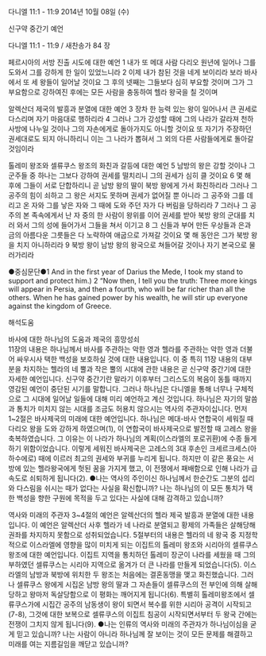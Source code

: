 다니엘 11:1 - 11:9 
2014년 10월 08일 (수)

신구약 중간기 예언



다니엘 11:1 - 11:9 / 새찬송가 84 장


페르시아의 서방 진출 시도에 대한 예언
1 내가 또 메대 사람 다리오 원년에 일어나 그를 도와서 그를 강하게 한 일이 있었느니라 2 이제 내가 참된 것을 네게 보이리라 보라 바사에서 또 세 왕들이 일어날 것이요 그 후의 넷째는 그들보다 심히 부요할 것이며 그가 그 부요함으로 강하여진 후에는 모든 사람을 충동하여 헬라 왕국을 칠 것이며

알렉산더 제국의 발흥과 분열에 대한 예언
3 장차 한 능력 있는 왕이 일어나서 큰 권세로 다스리며 자기 마음대로 행하리라 4 그러나 그가 강성할 때에 그의 나라가 갈라져 천하 사방에 나누일 것이나 그의 자손에게로 돌아가지도 아니할 것이요 또 자기가 주장하던 권세대로도 되지 아니하리니 이는 그 나라가 뽑혀서 그 외의 다른 사람들에게로 돌아갈 것임이라

톨레미 왕조와 셀류쿠스 왕조의 화친과 갈등에 대한 예언
5 남방의 왕은 강할 것이나 그 군주들 중 하나는 그보다 강하여 권세를 떨치리니 그의 권세가 심히 클 것이요 6 몇 해 후에 그들이 서로 단합하리니 곧 남방 왕의 딸이 북방 왕에게 가서 화친하리라 그러나 그 공주의 힘이 쇠하고 그 왕은 서지도 못하며 권세가 없어질 뿐 아니라 그 공주와 그를 데리고 온 자와 그를 낳은 자와 그 때에 도와 주던 자가 다 버림을 당하리라 7 그러나 그 공주의 본 족속에게서 난 자 중의 한 사람이 왕위를 이어 권세를 받아 북방 왕의 군대를 치러 와서 그의 성에 들어가서 그들을 쳐서 이기고 8 그 신들과 부어 만든 우상들과 은과 금의 아름다운 그릇들은 다 노략하여 애굽으로 가져갈 것이요 몇 해 동안은 그가 북방 왕을 치지 아니하리라 9 북방 왕이 남방 왕의 왕국으로 쳐들어갈 것이나 자기 본국으로 물러가리라


●중심문단●1 And in the first year of Darius the Mede, I took my stand to support and protect him.) 2 “Now then, I tell you the truth: Three more kings will appear in Persia, and then a fourth, who will be far richer than all the others. When he has gained power by his wealth, he will stir up everyone against the kingdom of Greece.

해석도움





바사에 대한 하나님의 도움과 제국의 흥망성쇠  
11장의 내용은 하나님께서 바사를 주관하는 악한 영과 헬라를 주관하는 악한 영과 더불어 싸우시사 택한 백성을 보호하실 것에 대한 내용입니다. 이 중 특히 11장 내용의 대부분을 차지하는 헬라의 네 뿔과 작은 뿔의 시대에 관한 내용은 곧 신구약 중간기에 대한 자세한 예언입니다. 신구약 중간기란 말라기 이후부터 그리스도의 복음이 동틀 때까지 영감된 예언이 중단된 시기를 말합니다. 그러나 하나님은 다니엘을 통해 너무나 구체적으로 그 시대에 일어날 일들에 대해 미리 예언하고 계신 것입니다. 하나님은 자기의 말씀과 통치가 미치지 않는 시대를 조금도 허용치 않으시는 역사의 주관자이십니다. 먼저 1~2절은 바사제국의 미래에 대한 예언입니다. 하나님은 메대-바사 연합국이 세워질 때 다리오 왕을 도와 강하게 하였으며(1), 이 연합국이 바사제국으로 발전할 때 고레스 왕을 축복하였습니다. 그 이유는 이 나라가 하나님의 계획(이스라엘의 포로귀환)에 수종 들게 하기 위함이었습니다. 이렇게 세워진 바사제국은 고레스의 3대 후손인 크세르크세스(아하수에로) 때에 이르러 최고의 권세와 부귀를 누리게 됩니다. 하지만 이 같은 풍요는 서방에 있는 헬라왕국에게 헛된 꿈을 가지게 했고, 이 전쟁에서 패배함으로 인해 나라가 급속도로 쇠퇴하게 됩니다(2). 
●나는 역사의 주인이신 하나님께서 한순간도 그분의 섭리와 다스림을 쉬시는 때가 없다는 사실을 확신합니까? 나는 하나님의 이 모든 통치가 택한 백성을 향한 구원에 목적을 두고 있다는 사실에 대해 감격하고 있습니까?

역사와 미래의 주관자
3~4절의 예언은 알렉산더의 헬라 제국 발흥과 분열에 대한 내용입니다. 이 예언은 알렉산더 사후 헬라가 네 나라로 분열되고 황제의 가족들은 살해당해 권좌를 차지하지 못함으로 성취되었습니다. 5절부터의 내용은 헬라의 네 왕국 중 지정학적으로 이스라엘에 영향을 많이 미치게 되는 이집트의 톨레미 왕조와 시리아의 셀류쿠스 왕조에 대한 예언입니다. 이집트 지역을 통치하던 톨레미 장군이 나라를 세웠을 때 그의 부하였던 셀류쿠스는 시리아 지역으로 옮겨가 더 큰 나라를 만들게 되었습니다(5). 이스라엘의 남방과 북방에 위치한 두 왕조는 처음에는 결혼동맹을 맺고 화친했습니다. 그러나 셀류쿠스 왕에게 시집온 남방 왕의 딸과 그 자손들이 셀류쿠스의 전 부인에 의해 살해당하고 왕마저 독살당함으로 이 평화는 깨어지게 됩니다(6). 특별히 톨레미왕조에서 셀류쿠스가에 시집간 공주의 남동생이 왕이 되면서 복수를 위한 시리아 공격이 시작되고(7-8), 그것에 대한 보복으로 셀류쿠스의 이집트 침공이 시작되면서부터 두 왕국 간에는 전쟁이 그치지 않게 됩니다(9). 
●나는 인류의 역사와 미래의 주관자가 하나님이심을 굳게 믿고 있습니까? 나는 사람이 아니라 하나님께 잘 보이는 것이 모든 문제를 해결하고 미래를 여는 지름길임을 깨닫고 있습니까?